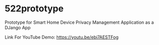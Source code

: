 # 522prototype
Prototype for Smart Home Device Privacy Management Application
as a DJango App

Link For YouTube Demo:
https://youtu.be/ebi7AESTFog
